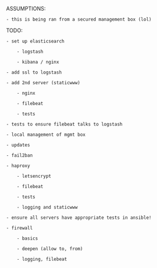 ASSUMPTIONS:

    - this is being ran from a secured management box (lol)

TODO:

    - set up elasticsearch

        - logstash

        - kibana / nginx

    - add ssl to logstash

    - add 2nd server (staticwww)

        - nginx

        - filebeat

        - tests

    - tests to ensure filebeat talks to logstash

    - local management of mgmt box

    - updates

    - fail2ban

    - haproxy

        - letsencrypt

        - filebeat

        - tests

        - logging and staticwww

    - ensure all servers have appropriate tests in ansible!

    - firewall

        - basics

        - deepen (allow to, from)

        - logging, filebeat

